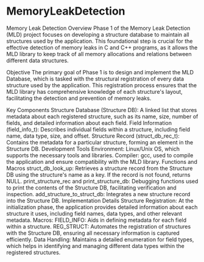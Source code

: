 # MemoryLeakDetection
Memory Leak Detection 
Overview
Phase 1 of the Memory Leak Detection (MLD) project focuses on developing a structure database to maintain all structures used by the application. This foundational step is crucial for the effective detection of memory leaks in C and C++ programs, as it allows the MLD library to keep track of all memory allocations and relations between different data structures.

Objective
The primary goal of Phase 1 is to design and implement the MLD Database, which is tasked with the structural registration of every data structure used by the application. This registration process ensures that the MLD library has comprehensive knowledge of each structure's layout, facilitating the detection and prevention of memory leaks.

Key Components
Structure Database (Structure DB): A linked list that stores metadata about each registered structure, such as its name, size, number of fields, and detailed information about each field.
Field Information (field_info_t): Describes individual fields within a structure, including field name, data type, size, and offset.
Structure Record (struct_db_rec_t): Contains the metadata for a particular structure, forming an element in the Structure DB.
Development Tools
Environment: Linux/Unix OS, which supports the necessary tools and libraries.
Compiler: gcc, used to compile the application and ensure compatibility with the MLD library.
Functions and Macros
struct_db_look_up: Retrieves a structure record from the Structure DB using the structure's name as a key. If the record is not found, returns NULL.
print_structure_rec and print_structure_db: Debugging functions used to print the contents of the Structure DB, facilitating verification and inspection.
add_structure_to_struct_db: Integrates a new structure record into the Structure DB.
Implementation Details
Structure Registration: At the initialization phase, the application provides detailed information about each structure it uses, including field names, data types, and other relevant metadata.
Macros:
FIELD_INFO: Aids in defining metadata for each field within a structure.
REG_STRUCT: Automates the registration of structures with the Structure DB, ensuring all necessary information is captured efficiently.
Data Handling: Maintains a detailed enumeration for field types, which helps in identifying and managing different data types within the registered structures.
